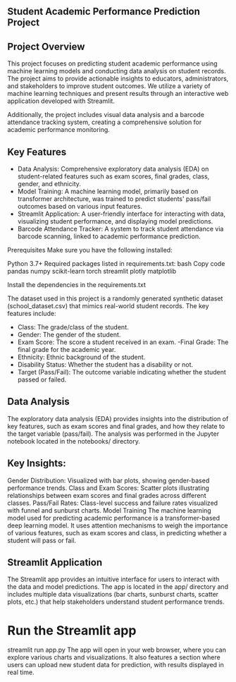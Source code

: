 ## Student Academic Performance Prediction Project

## Project Overview
This project focuses on predicting student academic performance using machine learning models and conducting data analysis on student records. The project aims to provide actionable insights to educators, administrators, and stakeholders to improve student outcomes. We utilize a variety of machine learning techniques and present results through an interactive web application developed with Streamlit.

Additionally, the project includes visual data analysis and a barcode attendance tracking system, creating a comprehensive solution for academic performance monitoring.

## Key Features

- Data Analysis: Comprehensive exploratory data analysis (EDA) on student-related features such as exam scores, final grades, class, gender, and ethnicity.
- Model Training: A machine learning model, primarily based on transformer architecture, was trained to predict students' pass/fail outcomes based on various input features.
- Streamlit Application: A user-friendly interface for interacting with data, visualizing student performance, and displaying model predictions.
- Barcode Attendance Tracker: A system to track student attendance via barcode scanning, linked to academic performance prediction.

Prerequisites
Make sure you have the following installed:

Python 3.7+
Required packages listed in requirements.txt:
bash
Copy code
pandas
numpy
scikit-learn
torch
streamlit
plotly
matplotlib

Install the dependencies in the requirements.txt

The dataset used in this project is a randomly generated synthetic dataset (school_dataset.csv) that mimics real-world student records. The key features include:

- Class: The grade/class of the student.
- Gender: The gender of the student.
- Exam Score: The score a student received in an exam.
-Final Grade: The final grade for the academic year.
- Ethnicity: Ethnic background of the student.
- Disability Status: Whether the student has a disability or not.
- Target (Pass/Fail): The outcome variable indicating whether the student passed or failed.
  
## Data Analysis
The exploratory data analysis (EDA) provides insights into the distribution of key features, such as exam scores and final grades, and how they relate to the target variable (pass/fail). The analysis was performed in the Jupyter notebook located in the notebooks/ directory.

## Key Insights:
Gender Distribution: Visualized with bar plots, showing gender-based performance trends.
Class and Exam Scores: Scatter plots illustrating relationships between exam scores and final grades across different classes.
Pass/Fail Rates: Class-level success and failure rates visualized with funnel and sunburst charts.
Model Training
The machine learning model used for predicting academic performance is a transformer-based deep learning model. It uses attention mechanisms to weigh the importance of various features, such as exam scores and class, in predicting whether a student will pass or fail.



## Streamlit Application
The Streamlit app provides an intuitive interface for users to interact with the data and model predictions. The app is located in the app/ directory and includes multiple data visualizations (bar charts, sunburst charts, scatter plots, etc.) that help stakeholders understand student performance trends.


# Run the Streamlit app
streamlit run app.py
The app will open in your web browser, where you can explore various charts and visualizations. It also features a section where users can upload new student data for prediction, with results displayed in real time.
